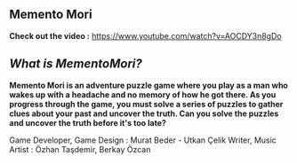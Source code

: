 ## **Memento Mori**


**Check out the video :** https://www.youtube.com/watch?v=AOCDY3n8gDo

## ***What is MementoMori?***

**Memento Mori is an adventure puzzle game where you play as a man who wakes up with a headache and no memory of how he got there. As you progress through the game, you must solve a series of puzzles to gather clues about your past and uncover the truth. Can you solve the puzzles and uncover the truth before it's too late?**



Game Developer, Game Design : Murat Beder - Utkan Çelik
Writer, Music Artist : Özhan Taşdemir, Berkay Özcan
